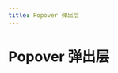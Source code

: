 ```yaml
---
title: Popover 弹出层
---
```

# Popover 弹出层

<ClientOnly>
  <popover-demo></popover-demo>
</ClientOnly>

